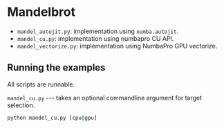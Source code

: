 # Mandelbrot

- `mandel_autojit.py`: implementation using `numba.autojit`.
- `mandel_cu.py`: implementation using numbapro CU API.
- `mandel_vectorize.py`: implementation using NumbaPro GPU vectorize.

## Running the examples

All scripts are runnable.  

`mandel_cu.py` --- takes an optional commandline argument for target selection.

```bash
python mandel_cu.py [cpu|gpu]
```
